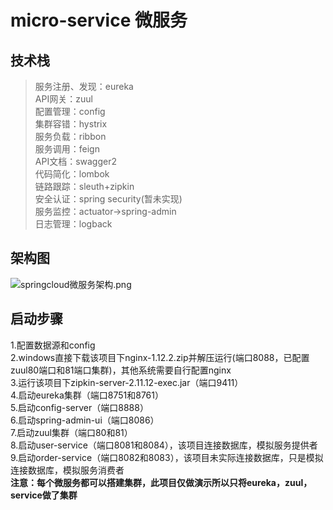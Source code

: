 # micro-service 微服务
## 技术栈  
>服务注册、发现：eureka  
API网关：zuul  
配置管理：config  
集群容错：hystrix  
服务负载：ribbon  
服务调用：feign  
API文档：swagger2  
代码简化：lombok  
链路跟踪：sleuth+zipkin  
安全认证：spring security(暂未实现)  
服务监控：actuator->spring-admin  
日志管理：logback  


## 架构图 
![springcloud微服务架构.png](https://upload-images.jianshu.io/upload_images/14770430-8a0ead61b781be6c.png?imageMogr2/auto-orient/strip%7CimageView2/2/w/1240)

## 启动步骤    
1.配置数据源和config  
2.windows直接下载该项目下nginx-1.12.2.zip并解压运行(端口8088，已配置zuul80端口和81端口集群)，其他系统需要自行配置nginx  
3.运行该项目下zipkin-server-2.11.12-exec.jar（端口9411）  
4.启动eureka集群（端口8751和8761）  
5.启动config-server（端口8888）  
6.启动spring-admin-ui（端口8086）  
7.启动zuul集群（端口80和81）  
8.启动user-service（端口8081和8084），该项目连接数据库，模拟服务提供者  
9.启动order-service（端口8082和8083），该项目未实际连接数据库，只是模拟连接数据库，模拟服务消费者  
**注意：每个微服务都可以搭建集群，此项目仅做演示所以只将eureka，zuul，service做了集群**  




